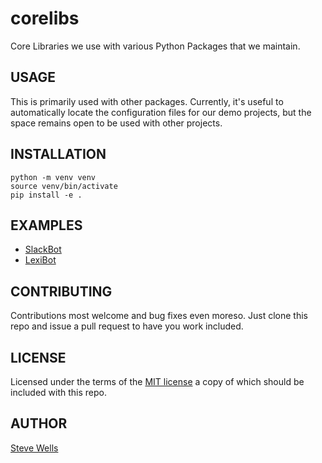 # corelibs

Core Libraries we use with various Python Packages that we maintain.

## USAGE

This is primarily used with other packages. Currently, it's useful 
to automatically locate the configuration files for our demo projects,
but the space remains open to be used with other projects.

## INSTALLATION

```
python -m venv venv
source venv/bin/activate
pip install -e .
```

## EXAMPLES

* [SlackBot](https://github.com/LasVegasDataScience/slackbot)
* [LexiBot](https://github.com/LasVegasDataScience/lexibot)

## CONTRIBUTING

Contributions most welcome and bug fixes even moreso. Just clone
this repo and issue a pull request to have you work included.

## LICENSE

Licensed under the terms of the [MIT license](LICENSE) a copy of which should be
included with this repo.


## AUTHOR

[Steve Wells](https://www.stephendwells.com/)

